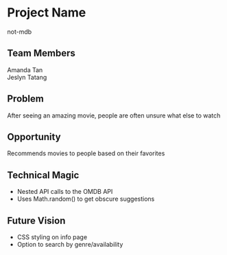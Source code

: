 # Project Name
not-mdb

## Team Members
Amanda Tan <br>
Jeslyn Tatang

## Problem
After seeing an amazing movie, people are often unsure what else to watch  

## Opportunity
Recommends movies to people based on their favorites

## Technical Magic
<ul>
<li>Nested API calls to the OMDB API</li>
<li>Uses Math.random() to get obscure suggestions</li>
</ul>

## Future Vision
<ul>
<li>CSS styling on info page</li>
<li>Option to search by genre/availability</li>
</ul>
